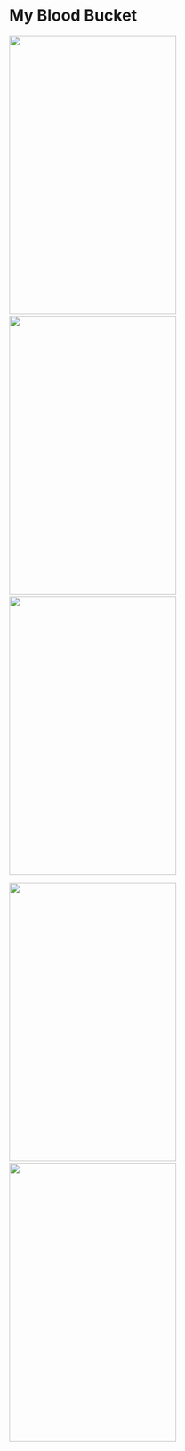 # My Blood Bucket
<!-- ![login](https://user-images.githubusercontent.com/56845958/126059856-12692385-bc0a-443a-9d01-3ce4d9ff6369.gif) -->
<!-- ![donorReg](https://user-images.githubusercontent.com/56845958/126060196-03d75d52-daad-4ed7-8823-426fc1e85e52.gif)  -->
<!-- ![searchDonors](https://user-images.githubusercontent.com/56845958/126060327-6f718cbb-4ad1-45dd-b228-197ad27ab340.gif) -->


<p float = "left">
<img src="https://user-images.githubusercontent.com/56845958/126059856-12692385-bc0a-443a-9d01-3ce4d9ff6369.gif" width="300" height="500"/>&emsp;
<img src = "https://user-images.githubusercontent.com/56845958/126060196-03d75d52-daad-4ed7-8823-426fc1e85e52.gif" width = "300" height = "500"/>&emsp;
<img src = "https://user-images.githubusercontent.com/56845958/126060327-6f718cbb-4ad1-45dd-b228-197ad27ab340.gif" width = "300" height = "500"/>
</p>



<p float = "left">
<img src="https://user-images.githubusercontent.com/56845958/126060506-7d1e5766-f642-4658-b45c-f171de804036.gif" width="300" height="500"/>&emsp;
<img src = "https://user-images.githubusercontent.com/56845958/126060512-06cf0710-eaf3-49b7-a799-83373999be92.gif" width = "300" height = "500"/>
</p>
<!-- ![campaigns](https://user-images.githubusercontent.com/56845958/126060506-7d1e5766-f642-4658-b45c-f171de804036.gif) -->
<!-- ![communityPost](https://user-images.githubusercontent.com/56845958/126060512-06cf0710-eaf3-49b7-a799-83373999be92.gif) -->
